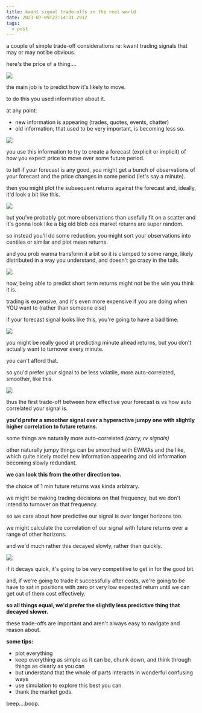 ```yaml
---
title: kwant signal trade-offs in the real world
date: 2023-07-09T23:14:31.291Z
tags:
  - post
---
```

a couple of simple trade-off considerations re: kwant trading signals that may or may not be obvious.

here's the price of a thing....

![](/media/img1.jpg)

the main job is to predict how it's likely to move.

to do this you used information about it.

at any point: 

* new information is appearing (trades, quotes, events, chatter)
* old information, that used to be very important, is becoming less so.

![](/media/ing2.jpg)

you use this information to try to create a forecast (explicit or implicit) of how you expect price to move over some future period. 


to tell if your forecast is any good, you might get a bunch of observations of your forecast and the price changes in some period (let's say a minute).

then you might plot the subsequent returns against the forecast and, ideally, it'd look a bit like this.

![](/media/img4.png)

but you've probably got more observations than usefully fit on a scatter and it's gonna look like a big old blob cos market returns are super random.

so instead you'll do some reduction. you might sort your observations into centiles or similar and plot mean returns.

and you prob wanna transform it a bit so it is clamped to some range, likely distributed in a way you understand, and doesn't go crazy in the tails.

![](/media/centile.png)

now, being able to predict short term returns might not be the win you think it is.

trading is expensive, and it's even more expensive if you are doing when YOU want to (rather than someone else) 


if your forecast signal looks like this, you're going to have a bad time.

![](/media/pic5.jpg)

you might be really good at predicting minute ahead returns, but you don't actually want to turnover every minute.

you can't afford that.

so you'd prefer your signal to be less volatile, more auto-correlated, smoother, like this.

![](/media/likethis.jpg)

thus the first trade-off between how effective your forecast is vs how auto correlated your signal is.

**you'd prefer a smoother signal over a hyperactive jumpy one with slightly higher correlation to future returns.**

some things are naturally more auto-correlated *(carry, rv signals)* 


other naturally jumpy things can be smoothed with EWMAs and the like, which quite nicely model new information appearing and old information becoming slowly redundant. 

**we can look this from the other direction too.**

the choice of 1 min future returns was kinda arbitrary.

we might be making trading decisions on that frequency, but we don't intend to turnover on that frequency. 


so we care about how predictive our signal is over longer horizons too.

we might calculate the correlation of our signal with future returns over a range of other horizons.

and we'd much rather this decayed slowly, rather than quickly.

![](/media/decayslow.png)

if it decays quick, it's going to be very competitive to get in for the good bit.

and, if we're going to trade it successfully after costs, we're going to be have to sat in positions with zero or very low expected return until we can get out of them cost effectively. 


**so all things equal, we'd prefer the slightly less predictive thing that decayed slower.**

these trade-offs are important and aren't always easy to navigate and reason about. 

**s﻿ome tips:**

* plot everything
* keep everything as simple as it can be, chunk down, and think through things as clearly as you can
* but understand that the whole of parts interacts in wonderful confusing ways
* use simulation to explore this best you can
* thank the market gods.

b﻿eep....boop.